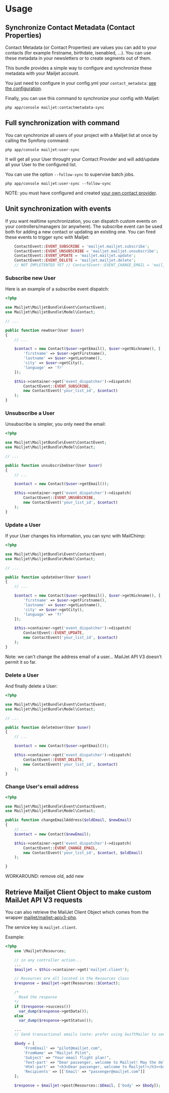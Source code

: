 # Usage

## Synchronize Contact Metadata (Contact Properties)

Contact Metadata (or Contact Properties) are values you can add to your contacts (for example firstname, birthdate, isenabled, ...).
You can use these metadata in your newsletters or to create segments out of them.

This bundle provides a simple way to configure and synchronize these metadata with your Mailjet account.

You just need to configure in your config.yml your `contact_metadata`: [see the configuration](configuration.md).

Finally, you can use this command to synchronize your config with Mailjet:

    php app/console mailjet:contactmetadata-sync


## Full synchronization with command

You can synchronize all users of your project with a Mailjet list at once by calling the Symfony command:

    php app/console mailjet:user-sync


It will get all your User throught your Contact Provider and will add/update all your User to the configured list.

You can use the option `--follow-sync` to supervise batch jobs.

    php app/console mailjet:user-sync --follow-sync

NOTE: you must have configured and created [your own contact provider](contact-provider.md).

## Unit synchronization with events

If you want realtime synchronization, you can dispatch custom events on your controllers/managers (or anywhere). The subscribe event can be used both for adding a new contact or updating an existing one. You can fired these events to trigger sync with Mailjet:

```php
    ContactEvent::EVENT_SUBSCRIBE = 'mailjet.mailjet.subscribe';
    ContactEvent::EVENT_UNSUBSCRIBE = 'mailjet.mailjet.unsubscribe';
    ContactEvent::EVENT_UPDATE = 'mailjet.mailjet.update';
    ContactEvent::EVENT_DELETE = 'mailjet.mailjet.delete';
    // NOT IMPLETENTED YET // ContactEvent::EVENT_CHANGE_EMAIL = 'mailjet.mailjet.change_email';
```

### Subscribe new User

Here is an example of a subscribe event dispatch:

```php
<?php

use Mailjet\MailjetBundle\Event\ContactEvent;
use Mailjet\MailjetBundle\Model\Contact;

// ...

public function newUser(User $user)
{
    // ...

    $contact = new Contact($user->getEmail(), $user->getNickname(), [
        'firstname' => $user->getFirstname(),
        'lastname' => $user->getLastname(),
        'city' => $user->getCity(),
        'language' => 'fr'
    ]);

	$this->container->get('event_dispatcher')->dispatch(
        ContactEvent::EVENT_SUBSCRIBE,
        new ContactEvent('your_list_id', $contact)
    );
}
```

### Unsubscribe a User

Unsubscribe is simpler, you only need the email:

```php
<?php

use Mailjet\MailjetBundle\Event\ContactEvent;
use Mailjet\MailjetBundle\Model\Contact;

// ...

public function unsubscribeUser(User $user)
{
    // ...

    $contact = new Contact($user->getEmail());

    $this->container->get('event_dispatcher')->dispatch(
        ContactEvent::EVENT_UNSUBSCRIBE,
        new ContactEvent('your_list_id', $contact)
    );
}
```

### Update a User

If your User changes his information, you can sync with MailChimp:

```php
<?php

use Mailjet\MailjetBundle\Event\ContactEvent;
use Mailjet\MailjetBundle\Model\Contact;

// ...

public function updateUser(User $user)
{
    // ...

    $contact = new Contact($user->getEmail(), $user->getNickname(), [
        'firstname' => $user->getFirstname(),
        'lastname' => $user->getLastname(),
        'city' => $user->getCity(),
        'language' => 'fr'
    ]);

    $this->container->get('event_dispatcher')->dispatch(
        ContactEvent::EVENT_UPDATE,
        new ContactEvent('your_list_id', $contact)
    );
}
```

Note: we can't change the address email of a user... MailJet API V3 doesn't permit it so far.


### Delete a User

And finally delete a User:


```php
<?php

use Mailjet\MailjetBundle\Event\ContactEvent;
use Mailjet\MailjetBundle\Model\Contact;

// ...

public function deleteUser(User $user)
{
    // ...

    $contact = new Contact($user->getEmail());

    $this->container->get('event_dispatcher')->dispatch(
        ContactEvent::EVENT_DELETE,
        new ContactEvent('your_list_id', $contact)
    );
}
```

### Change User's email address

```php
<?php

use Mailjet\MailjetBundle\Event\ContactEvent;
use Mailjet\MailjetBundle\Model\Contact;

public function changeEmailAddress($oldEmail, $newEmail)
{
    // ...
    $contact = new Contact($newEmail);

    $this->container->get('event_dispatcher')->dispatch(
        ContactEvent::EVENT_CHANGE_EMAIL,
        new ContactEvent('your_list_id', $contact, $oldEmail)
    );

}
```

WORKAROUND: remove old, add new

## Retrieve Mailjet Client Object to make custom MailJet API V3 requests

You can also retrieve the MailJet Client Object which comes from the wrapper [mailjet/mailjet-apiv3-php](https://github.com/mailjet/mailjet-apiv3-php).

The service key is `mailjet.client`.

Example:

``` php
<?php
    use \Mailjet\Resources;

    // in any controller action...
    ...
    $mailjet = $this->container->get('mailjet.client');

    // Resources are all located in the Resources class
    $response = $mailjet->get(Resources::$Contact);

    /*
      Read the response
    */
    if ($response->success())
      var_dump($response->getData());
    else
      var_dump($response->getStatus());

    ...
    // Send transactional emails (note: prefer using SwiftMailer to send transactionnal emails)

    $body = [
        'FromEmail' => "pilot@mailjet.com",
        'FromName' => "Mailjet Pilot",
        'Subject' => "Your email flight plan!",
        'Text-part' => "Dear passenger, welcome to Mailjet! May the delivery force be with you!",
        'Html-part' => "<h3>Dear passenger, welcome to Mailjet!</h3><br />May the delivery force be with you!",
        'Recipients' => [['Email' => "passenger@mailjet.com"]]
    ];

    $response = $mailjet->post(Resources::$Email, ['body' => $body]);

```
